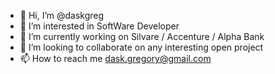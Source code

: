 - 👋 Hi, I’m @daskgreg
- 👀 I’m interested in SoftWare Developer
- 🌱 I’m currently working on Silvare / Accenture / Alpha Bank
- 💞️ I’m looking to collaborate on any interesting open project
- 📫 How to reach me dask.gregory@gmail.com

